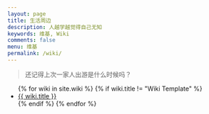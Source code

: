 ```yaml
---
layout: page
title: 生活周边
description: 人越学越觉得自己无知
keywords: 维基, Wiki
comments: false
menu: 维基
permalink: /wiki/
---
```


> 还记得上次一家人出游是什么时候吗？

<ul class="listing">
{% for wiki in site.wiki %}
{% if wiki.title != "Wiki Template" %}
<li class="listing-item"><a href="{{ site.url }}{{ wiki.url }}">{{ wiki.title }}</a></li>
{% endif %}
{% endfor %}
</ul>
